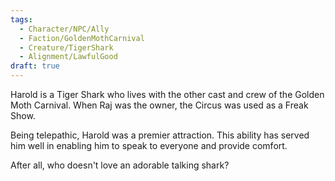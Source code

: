 ```yaml
---
tags:
  - Character/NPC/Ally
  - Faction/GoldenMothCarnival
  - Creature/TigerShark
  - Alignment/LawfulGood
draft: true
---
```

Harold is a Tiger Shark who lives with the other cast and crew of the Golden Moth Carnival. When Raj was the owner, the Circus was used as a Freak Show.

Being telepathic, Harold was a premier attraction. This ability has served him well in enabling him to speak to everyone and provide comfort.

After all, who doesn't love an adorable talking shark?